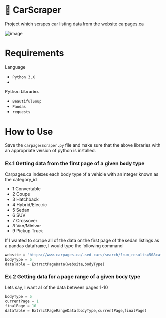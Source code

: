 # 🚗 CarScraper
 Project which scrapes car listing data from the website carpages.ca 
 
![image](https://github.com/Meelkhal/CarScraper/assets/52140659/5293f032-9c05-468b-bca0-62c64fd2cb1e)

# Requirements
Language

* `Python 3.X`
* 
Python Libraries
* `BeautifulSoup`
* `Pandas`
* `requests`

# How to Use

Save the `carpagesScraper.py` file and make sure that the above libraries with an appropriate version of python is installed.

### Ex.1 Getting data from the first page of a given body type

Carpages.ca indexes each body type of a vehicle with an integer known as the category_id

* 1 Convertable
* 2 Coupe
* 3 Hatchback
* 4 Hybrid/Electric
* 5 Sedan
* 6 SUV
* 7 Crossover
* 8 Van/Minivan
* 9 Pickup Truck

If I wanted to scrape all of the data on the first page of the sedan listings as a pandas dataframe, I would type the following command
```python
website = "https://www.carpages.ca/used-cars/search/?num_results=50&category_id=5&p=1"
bodyType = 5
dataTable = ExtractPageData(website,bodyType)
```

### Ex.2 Getting data for a page range of a given body type
Lets say, I want all of the data between pages 1-10
```python
bodyType = 5
currentPage = 1
finalPage = 10
dataTable = ExtractPageRangeData(bodyType,currentPage,finalPage)
```
